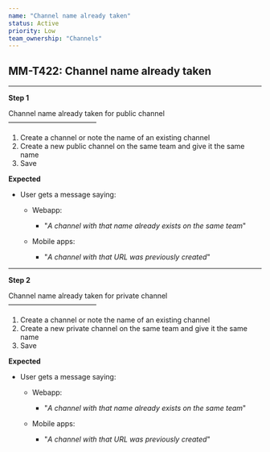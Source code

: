 ```yaml
---
name: "Channel name already taken"
status: Active
priority: Low
team_ownership: "Channels"
---
```


## MM-T422: Channel name already taken

---

**Step 1**

Channel name already taken for public channel\
–––––––––––––––––––––––––

1. Create a channel or note the name of an existing channel
2. Create a new public channel on the same team and give it the same name
3. Save

**Expected**

- User gets a message saying:

  - Webapp:

    - "_A channel with that name already exists on the same team_"

  - Mobile apps:

    - "_A channel with that URL was previously created_"

---

**Step 2**

Channel name already taken for private channel\
–––––––––––––––––––––––––

1. Create a channel or note the name of an existing channel
2. Create a new private channel on the same team and give it the same name
3. Save

**Expected**

- User gets a message saying:

  - Webapp:

    - "_A channel with that name already exists on the same team_"

  - Mobile apps:

    - "_A channel with that URL was previously created_"
